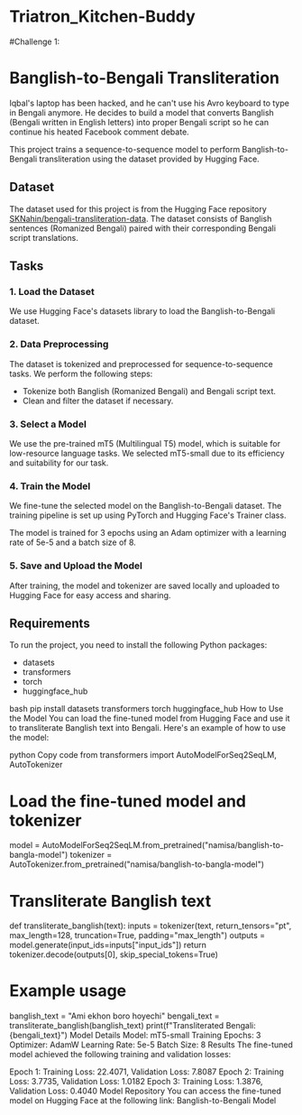 # Triatron_Kitchen-Buddy



#Challenge 1:

# Banglish-to-Bengali Transliteration

Iqbal's laptop has been hacked, and he can't use his Avro keyboard to type in Bengali anymore. He decides to build a model that converts Banglish (Bengali written in English letters) into proper Bengali script so he can continue his heated Facebook comment debate.

This project trains a sequence-to-sequence model to perform Banglish-to-Bengali transliteration using the dataset provided by Hugging Face.

## Dataset

The dataset used for this project is from the Hugging Face repository [SKNahin/bengali-transliteration-data](https://huggingface.co/datasets/SKNahin/bengali-transliteration-data). The dataset consists of Banglish sentences (Romanized Bengali) paired with their corresponding Bengali script translations.

## Tasks

### 1. Load the Dataset
We use Hugging Face's datasets library to load the Banglish-to-Bengali dataset.

### 2. Data Preprocessing
The dataset is tokenized and preprocessed for sequence-to-sequence tasks. We perform the following steps:
- Tokenize both Banglish (Romanized Bengali) and Bengali script text.
- Clean and filter the dataset if necessary.

### 3. Select a Model
We use the pre-trained mT5 (Multilingual T5) model, which is suitable for low-resource language tasks. We selected mT5-small due to its efficiency and suitability for our task.

### 4. Train the Model
We fine-tune the selected model on the Banglish-to-Bengali dataset. The training pipeline is set up using PyTorch and Hugging Face's Trainer class.

The model is trained for 3 epochs using an Adam optimizer with a learning rate of 5e-5 and a batch size of 8. 

### 5. Save and Upload the Model
After training, the model and tokenizer are saved locally and uploaded to Hugging Face for easy access and sharing.

## Requirements

To run the project, you need to install the following Python packages:

- datasets
- transformers
- torch
- huggingface_hub

bash
pip install datasets transformers torch huggingface_hub
How to Use the Model
You can load the fine-tuned model from Hugging Face and use it to transliterate Banglish text into Bengali. Here's an example of how to use the model:

python
Copy code
from transformers import AutoModelForSeq2SeqLM, AutoTokenizer

# Load the fine-tuned model and tokenizer
model = AutoModelForSeq2SeqLM.from_pretrained("namisa/banglish-to-bangla-model")
tokenizer = AutoTokenizer.from_pretrained("namisa/banglish-to-bangla-model")

# Transliterate Banglish text
def transliterate_banglish(text):
    inputs = tokenizer(text, return_tensors="pt", max_length=128, truncation=True, padding="max_length")
    outputs = model.generate(input_ids=inputs["input_ids"])
    return tokenizer.decode(outputs[0], skip_special_tokens=True)

# Example usage
banglish_text = "Ami ekhon boro hoyechi"
bengali_text = transliterate_banglish(banglish_text)
print(f"Transliterated Bengali: {bengali_text}")
Model Details
Model: mT5-small
Training Epochs: 3
Optimizer: AdamW
Learning Rate: 5e-5
Batch Size: 8
Results
The fine-tuned model achieved the following training and validation losses:

Epoch 1: Training Loss: 22.4071, Validation Loss: 7.8087
Epoch 2: Training Loss: 3.7735, Validation Loss: 1.0182
Epoch 3: Training Loss: 1.3876, Validation Loss: 0.4040
Model Repository
You can access the fine-tuned model on Hugging Face at the following link:
Banglish-to-Bengali Model
